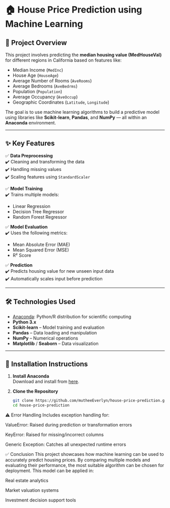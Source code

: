 # 🏠 House Price Prediction using Machine Learning

## 📌 Project Overview

This project involves predicting the **median housing value (MedHouseVal)** for different regions in California based on features like:

- Median Income (`MedInc`)
- House Age (`HouseAge`)
- Average Number of Rooms (`AveRooms`)
- Average Bedrooms (`AveBedrms`)
- Population (`Population`)
- Average Occupancy (`AveOccup`)
- Geographic Coordinates (`Latitude`, `Longitude`)

The goal is to use machine learning algorithms to build a predictive model using libraries like **Scikit-learn**, **Pandas**, and **NumPy** — all within an **Anaconda** environment.

---

## ✨ Key Features

✅ **Data Preprocessing**  
✔️ Cleaning and transforming the data  
✔️ Handling missing values  
✔️ Scaling features using `StandardScaler`

✅ **Model Training**  
✔️ Trains multiple models:
- Linear Regression  
- Decision Tree Regressor  
- Random Forest Regressor  

✅ **Model Evaluation**  
✔️ Uses the following metrics:
- Mean Absolute Error (MAE)  
- Mean Squared Error (MSE)  
- R² Score

✅ **Prediction**  
✔️ Predicts housing value for new unseen input data  
✔️ Automatically scales input before prediction

---

## 🛠 Technologies Used

- [Anaconda](https://www.anaconda.com/): Python/R distribution for scientific computing  
- **Python 3.x**  
- **Scikit-learn** – Model training and evaluation  
- **Pandas** – Data loading and manipulation  
- **NumPy** – Numerical operations  
- **Matplotlib** / **Seaborn** – Data visualization  

---

## 🚀 Installation Instructions

1. **Install Anaconda**  
   Download and install from [here](https://www.anaconda.com/products/individual).

2. **Clone the Repository**  
   ```bash
   git clone https://github.com/mutheeEverlyn/house-price-prediction.git
   cd house-price-prediction
   
⚠️ Error Handling
Includes exception handling for:

ValueError: Raised during prediction or transformation errors

KeyError: Raised for missing/incorrect columns

Generic Exception: Catches all unexpected runtime errors

✅ Conclusion
This project showcases how machine learning can be used to accurately predict housing prices. By comparing multiple models and evaluating their performance, the most suitable algorithm can be chosen for deployment. This model can be applied in:

Real estate analytics

Market valuation systems

Investment decision support tools
